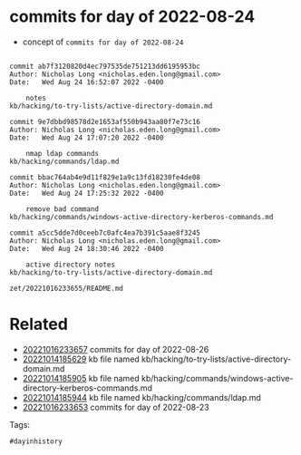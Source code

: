 # commits for day of 2022-08-24

- concept of `commits for day of 2022-08-24`

```

commit ab7f3120820d4ec797535de751213dd6195953bc
Author: Nicholas Long <nicholas.eden.long@gmail.com>
Date:   Wed Aug 24 16:52:07 2022 -0400

    notes
kb/hacking/to-try-lists/active-directory-domain.md

commit 9e7dbbd98578d2e1653af550b943aa80f7e73c16
Author: Nicholas Long <nicholas.eden.long@gmail.com>
Date:   Wed Aug 24 17:07:20 2022 -0400

    nmap ldap commands
kb/hacking/commands/ldap.md

commit bbac764ab4e9d11f829e1a9c13fd18230fe4de08
Author: Nicholas Long <nicholas.eden.long@gmail.com>
Date:   Wed Aug 24 17:25:32 2022 -0400

    remove bad command
kb/hacking/commands/windows-active-directory-kerberos-commands.md

commit a5cc5dde7d0ceeb7c0afc4ea7b391c5aae8f3245
Author: Nicholas Long <nicholas.eden.long@gmail.com>
Date:   Wed Aug 24 18:30:46 2022 -0400

    active directory notes
kb/hacking/to-try-lists/active-directory-domain.md
```

` zet/20221016233655/README.md `

# Related

- [20221016233657](/zet/20221016233657/README.md) commits for day of 2022-08-26
- [20221014185629](/zet/20221014185629/README.md) kb file named kb/hacking/to-try-lists/active-directory-domain.md
- [20221014185905](/zet/20221014185905/README.md) kb file named kb/hacking/commands/windows-active-directory-kerberos-commands.md
- [20221014185944](/zet/20221014185944/README.md) kb file named kb/hacking/commands/ldap.md
- [20221016233653](/zet/20221016233653/README.md) commits for day of 2022-08-23

Tags:

    #dayinhistory
